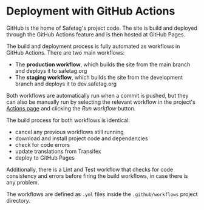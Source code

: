 # Deployment with GitHub Actions

GitHub is the home of Safetag's project code. The site is build and deployed through the GitHub Actions feature and is then hosted at GitHub Pages.

The build and deployment process is fully automated as workflows in GitHub Actions. There are two main workflows:
- The **production workflow**, which builds the site from the main branch and deploys it to safetag.org
- The **staging workflow**, which builds the site from the development branch and deploys it to dev.safetag.org

Both workflows are automatically run when a commit is pushed, but they can also be manually run by selecting the relevant workflow in the project's [Actions page](https://github.com/SAFETAG/SAFETAG/actions/) and clicking the _Run workflow_ button.

The build process for both workflows is identical:
- cancel any previous workflows still running
- download and install project code and dependencies
- check for code errors
- update translations from Transifex
- deploy to GitHub Pages

Additionally, there is a Lint and Test workflow that checks for code consistency and errors before firing the build workflows, in case there is any problem.

The workflows are defined as `.yml` files inside the `.github/workflows` project directory.

